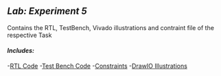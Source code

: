 
## *Lab: Experiment 5*

Contains the RTL, TestBench, Vivado illustrations and contraint file of the respective Task
#### *Includes:*
-[RTL Code](./lb4/)
-[Test Bench Code](./bench/)
-[Constraints](./constraints/)
-[DrawIO Illustrations](./docs/)
